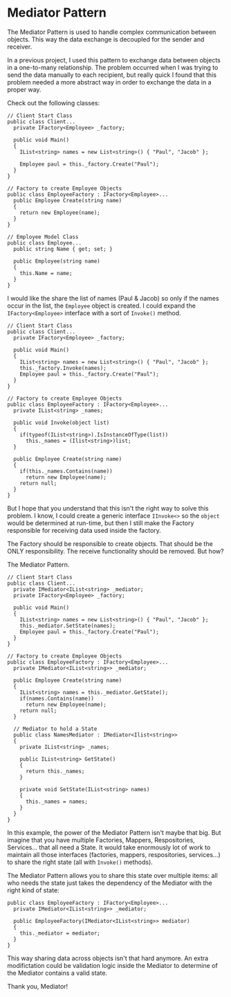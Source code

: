 # Mediator Pattern
The Mediator Pattern is used to handle complex communication between objects. This way the data exchange is decoupled for the sender and receiver.

In a previous project, I used this pattern to exchange data between objects in a one-to-many relationship. The problem occurred when I was trying to send the data manually to each recipient, but really quick I found that this problem needed a more abstract way in order to exchange the data in a proper way.

Check out the following classes:

```
// Client Start Class
public class Client...
  private IFactory<Employee> _factory;
  
  public void Main()
  {
    IList<string> names = new List<string>() { "Paul", "Jacob" };
   
    Employee paul = this._factory.Create("Paul"); 
  }
}

// Factory to create Employee Objects
public class EmployeeFactory : IFactory<Employee>...
  public Employee Create(string name)
  {
    return new Employee(name);
  }
}

// Employee Model Class
public class Employee...
  public string Name { get; set; }
  
  public Employee(string name)
  {
    this.Name = name;
  }
}
```

I would like the share the list of names (Paul & Jacob) so only if the names occur in the list, the ```Employee``` object is created. I could expand the ```IFactory<Employee>``` interface with a sort of ```Invoke()``` method.

```
// Client Start Class
public class Client...
  private IFactory<Employee> _factory;
  
  public void Main()
  {
    IList<string> names = new List<string>() { "Paul", "Jacob" };
    this._factory.Invoke(names);
    Employee paul = this._factory.Create("Paul"); 
  }
}

// Factory to create Employee Objects
public class EmployeeFactory : IFactory<Employee>...
  private IList<string> _names;
  
  public void Invoke(object list)
  {
    if(typeof(IList<string>).IsInstanceOfType(list))
      this._names = (Ilist<string>)list;
  }

  public Employee Create(string name)
  {
    if(this._names.Contains(name))
      return new Employee(name);
    return null;
  }
}
```

But I hope that you understand that this isn't the right way to solve this problem. I know, I could create a generic interface ```IInvoke<>``` so the ```object``` would be determined at run-time, but then I still make the Factory responsible for receiving data used inside the factory.

The Factory should be responsible to create objects. That should be the ONLY responsibility. The receive functionality should be removed. But how?

The Mediator Pattern.

```
// Client Start Class
public class Client...
  private IMediator<IList<string> _mediator;
  private IFactory<Employee> _factory;
  
  public void Main()
  {
    IList<string> names = new List<string>() { "Paul", "Jacob" };
    this._mediator.SetState(names);
    Employee paul = this._factory.Create("Paul"); 
  }
}

// Factory to create Employee Objects
public class EmployeeFactory : IFactory<Employee>...
  private IMediator<IList<string>> _mediator;

  public Employee Create(string name)
  {
    IList<string> names = this._mediator.GetState();
    if(names.Contains(name))
      return new Employee(name);
    return null;
  }
  
  // Mediator to hold a State
  public class NamesMediator : IMediator<Ilist<string>>
  {
    private IList<string> _names;
  
    public IList<string> GetState()
    {
      return this._names;
    }
    
    private void SetState(IList<string> names)
    {
      this._names = names;
    }
  }
}
```

In this example, the power of the Mediator Pattern isn't maybe that big. But imagine that you have multiple Factories, Mappers, Respositories, Services... that all need a State. It would take enormously lot of work to maintain all those interfaces (factories, mappers, respositories, services...) to share the right state (all with ```Invoke()``` methods).

The Mediator Pattern allows you to share this state over multiple items: all who needs the state just takes the dependency of the Mediator with the right kind of state:

```
public class EmployeeFactory : IFactory<Employee>...
  private IMediator<IList<string>> _mediator;
  
  public EmployeeFactory(IMediator<IList<string>> mediator)
  {
    this._mediator = mediator; 
  }
}
```

This way sharing data across objects isn't that hard anymore. An extra modifictation could be validation logic inside the Mediator to determine of the Mediator contains a valid state.

Thank you, Mediator!
